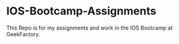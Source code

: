 # IOS-Bootcamp-Assignments
This Repo is for my assignments and work in the IOS Bootcamp at GeekFactory.
